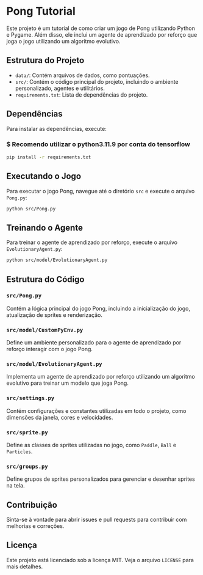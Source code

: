 
# Pong Tutorial

Este projeto é um tutorial de como criar um jogo de Pong utilizando Python e Pygame. Além disso, ele inclui um agente de aprendizado por reforço que joga o jogo utilizando um algoritmo evolutivo.

## Estrutura do Projeto

- `data/`: Contém arquivos de dados, como pontuações.
- `src/`: Contém o código principal do projeto, incluindo o ambiente personalizado, agentes e utilitários.
- `requirements.txt`: Lista de dependências do projeto.

## Dependências

Para instalar as dependências, execute:
### $ Recomendo utilizar o python3.11.9 por conta do tensorflow

```bash
pip install -r requirements.txt
```

## Executando o Jogo

Para executar o jogo Pong, navegue até o diretório `src` e execute o arquivo `Pong.py`:

```bash
python src/Pong.py
```

## Treinando o Agente

Para treinar o agente de aprendizado por reforço, execute o arquivo `EvolutionaryAgent.py`:

```bash
python src/model/EvolutionaryAgent.py
```

## Estrutura do Código

### `src/Pong.py`

Contém a lógica principal do jogo Pong, incluindo a inicialização do jogo, atualização de sprites e renderização.

### `src/model/CustomPyEnv.py`

Define um ambiente personalizado para o agente de aprendizado por reforço interagir com o jogo Pong.

### `src/model/EvolutionaryAgent.py`

Implementa um agente de aprendizado por reforço utilizando um algoritmo evolutivo para treinar um modelo que joga Pong.

### `src/settings.py`

Contém configurações e constantes utilizadas em todo o projeto, como dimensões da janela, cores e velocidades.

### `src/sprite.py`

Define as classes de sprites utilizadas no jogo, como `Paddle`, `Ball` e `Particles`.

### `src/groups.py`

Define grupos de sprites personalizados para gerenciar e desenhar sprites na tela.

## Contribuição

Sinta-se à vontade para abrir issues e pull requests para contribuir com melhorias e correções.

## Licença

Este projeto está licenciado sob a licença MIT. Veja o arquivo `LICENSE` para mais detalhes.
